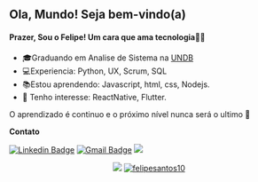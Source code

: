 
## Ola, Mundo! Seja bem-vindo(a)

#### Prazer, Sou o Felipe! Um cara que ama tecnologia👨‍💻

- 🎓Graduando em Analise de Sistema na [UNDB](https://www.undb.edu.br/)
- 💻Experiencia: Python, UX, Scrum, SQL 
- 📚Estou aprendendo: Javascript, html, css, Nodejs.
- 🎯 Tenho interesse: ReactNative, Flutter.

O  aprendizado é continuo e o próximo nível nunca será o ultimo 🚀 

**Contato**

[![Linkedin Badge](https://img.shields.io/badge/-LinkedIn-blue?style=flat-square&logo=Linkedin&logoColor=white&link=https://www.linkedin.com/in/luis-felipe-5623a8197/)](https://www.linkedin.com/in/luis-felipe-santos-silva-5623a8197/)  [![Gmail Badge](https://img.shields.io/badge/-Gmail-c14438?style=flat-square&logo=Gmail&logoColor=white&link=mailtofelipedev.ti@gmail.com)](mailto:felipedev.ti@gmail.com)  [![](https://img.shields.io/badge/-Rockseat-purple?style=flat-square&logo=&logoColor=white&link=https://https://app.rocketseat.com.br/me/felipesantos)](https://app.rocketseat.com.br/me/felipesantos)
<p align = "center">
  <a href="https://github.com/felipesantos10"><img src="https://github-readme-stats.vercel.app/api/top-langs/?username=felipesantos10&layout=compact&theme=dark"/></a> 
  <a href="https://github.com/felipesantos10"><img src="https://github-readme-stats.vercel.app/api?username=felipesantos10&show_icons=true&theme=dark&include_all_commits=true&count_private=true" alt="felipesantos10"/></a>
</p> 

 

